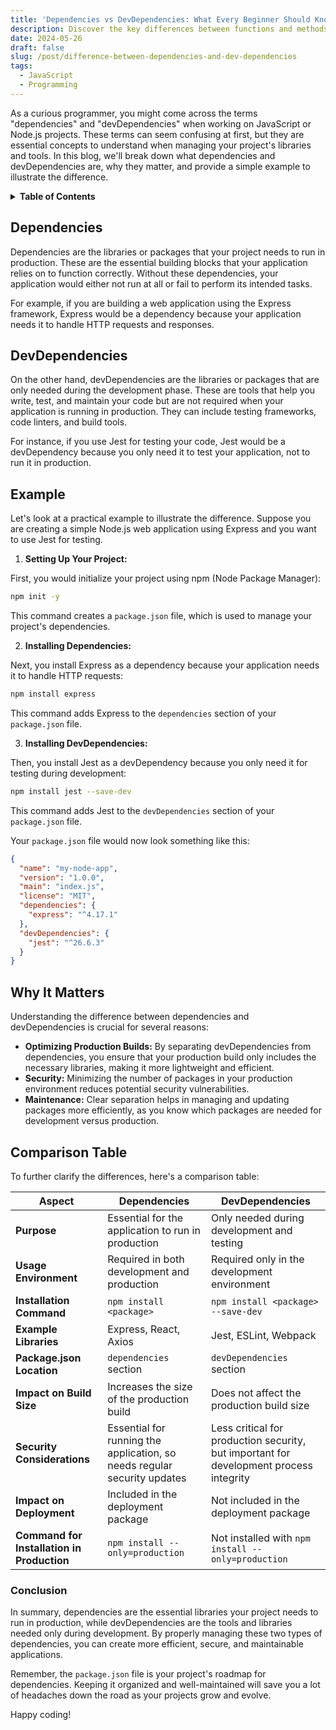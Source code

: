```yaml
---
title: 'Dependencies vs DevDependencies: What Every Beginner Should Know'
description: Discover the key differences between functions and methods in JavaScript
date: 2024-05-26
draft: false
slug: /post/difference-between-dependencies-and-dev-dependencies
tags:
  - JavaScript
  - Programming
---
```


As a curious programmer, you might come across the terms "dependencies" and "devDependencies" when working on JavaScript or Node.js projects. These terms can seem confusing at first, but they are essential concepts to understand when managing your project's libraries and tools. In this blog, we'll break down what dependencies and devDependencies are, why they matter, and provide a simple example to illustrate the difference.

<details>
  <summary><b>Table of Contents</b></summary>

- [Dependencies](#dependencies)
- [DevDependencies](#devdependencies)
- [Example](#example)
- [Why It Matters](#why-it-matters)
- [Comparison Table](#comparison-table)
- [Conclusion](#conclusion)
</details>

## Dependencies <a id='dependencies'></a>

Dependencies are the libraries or packages that your project needs to run in production. These are the essential building blocks that your application relies on to function correctly. Without these dependencies, your application would either not run at all or fail to perform its intended tasks.

For example, if you are building a web application using the Express framework, Express would be a dependency because your application needs it to handle HTTP requests and responses.

## DevDependencies <a id='devdependencies'></a>

On the other hand, devDependencies are the libraries or packages that are only needed during the development phase. These are tools that help you write, test, and maintain your code but are not required when your application is running in production. They can include testing frameworks, code linters, and build tools.

For instance, if you use Jest for testing your code, Jest would be a devDependency because you only need it to test your application, not to run it in production.

## Example <a id='example'></a>

Let's look at a practical example to illustrate the difference. Suppose you are creating a simple Node.js web application using Express and you want to use Jest for testing.

1. **Setting Up Your Project:**

First, you would initialize your project using npm (Node Package Manager):

```bash
npm init -y
```

This command creates a `package.json` file, which is used to manage your project's dependencies.

2. **Installing Dependencies:**

Next, you install Express as a dependency because your application needs it to handle HTTP requests:

```bash
npm install express
```

This command adds Express to the `dependencies` section of your `package.json` file.

3. **Installing DevDependencies:**

Then, you install Jest as a devDependency because you only need it for testing during development:

```bash
npm install jest --save-dev
```

This command adds Jest to the `devDependencies` section of your `package.json` file.

Your `package.json` file would now look something like this:

```json
{
  "name": "my-node-app",
  "version": "1.0.0",
  "main": "index.js",
  "license": "MIT",
  "dependencies": {
    "express": "^4.17.1"
  },
  "devDependencies": {
    "jest": "^26.6.3"
  }
}
```

## Why It Matters <a id='why-it-matters'></a>

Understanding the difference between dependencies and devDependencies is crucial for several reasons:

- **Optimizing Production Builds:** By separating devDependencies from dependencies, you ensure that your production build only includes the necessary libraries, making it more lightweight and efficient.
- **Security:** Minimizing the number of packages in your production environment reduces potential security vulnerabilities.
- **Maintenance:** Clear separation helps in managing and updating packages more efficiently, as you know which packages are needed for development versus production.

## Comparison Table <a id='comparison-table'></a>

To further clarify the differences, here's a comparison table:

| Aspect                                     | Dependencies                                                             | DevDependencies                                                                        |
| ------------------------------------------ | ------------------------------------------------------------------------ | -------------------------------------------------------------------------------------- |
| **Purpose**                                | Essential for the application to run in production                       | Only needed during development and testing                                             |
| **Usage Environment**                      | Required in both development and production                              | Required only in the development environment                                           |
| **Installation Command**                   | `npm install <package>`                                                  | `npm install <package> --save-dev`                                                     |
| **Example Libraries**                      | Express, React, Axios                                                    | Jest, ESLint, Webpack                                                                  |
| **Package.json Location**                  | `dependencies` section                                                   | `devDependencies` section                                                              |
| **Impact on Build Size**                   | Increases the size of the production build                               | Does not affect the production build size                                              |
| **Security Considerations**                | Essential for running the application, so needs regular security updates | Less critical for production security, but important for development process integrity |
| **Impact on Deployment**                   | Included in the deployment package                                       | Not included in the deployment package                                                 |
| **Command for Installation in Production** | `npm install --only=production`                                          | Not installed with `npm install --only=production`                                     |

### Conclusion <a id='conclusion'></a>

In summary, dependencies are the essential libraries your project needs to run in production, while devDependencies are the tools and libraries needed only during development. By properly managing these two types of dependencies, you can create more efficient, secure, and maintainable applications.

Remember, the `package.json` file is your project's roadmap for dependencies. Keeping it organized and well-maintained will save you a lot of headaches down the road as your projects grow and evolve.

Happy coding!
